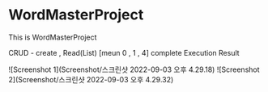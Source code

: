 # WordMasterProject

This is WordMasterProject

CRUD - create , Read(List) [meun 0 , 1 , 4] complete
Execution Result

![Screenshot 1](Screenshot/스크린샷 2022-09-03 오후 4.29.18)
![Screenshot 2](Screenshot/스크린샷 2022-09-03 오후 4.29.32)
